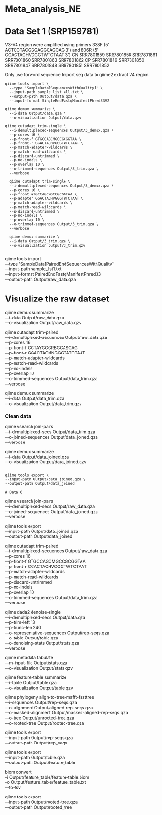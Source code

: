 # Meta_analysis_NE

# Data Set 1 (SRP159781)
V3-V4 region were amplified using primers 338F (5' ACTCCTACGGGAGGCAGCAG 3') and 806R (5' GGACTACHVGGGTWTCTAAT 3')
CN
SRR7801859 SRR7801858 SRR7801861 SRR7801860 SRR7801863 SRR7801862
CP
SRR7801849 SRR7801850 SRR7801847 SRR7801848 SRR7801851 SRR7801852

Only use forword sequence 
Import seq data to qiime2 extract V4 region
```
qiime tools import \
  --type 'SampleData[SequencesWithQuality]' \
  --input-path sample_list_all.txt \
  --output-path Output/data.qza \
  --input-format SingleEndFastqManifestPhred33V2

qiime demux summarize \
  --i-data Output/data.qza \
  --o-visualization Output/data.qzv

qiime cutadapt trim-single \
  --i-demultiplexed-sequences Output/3_demux.qza \
  --p-cores 16 \
  --p-front-f GTGCCAGCMGCCGCGGTAA \
  --p-front-r GGACTACHVGGGTWTCTAAT \
  --p-match-adapter-wildcards \
  --p-match-read-wildcards \
  --p-discard-untrimmed \
  --p-no-indels \
  --p-overlap 10 \
  --o-trimmed-sequences Output/3_trim.qza \
  --verbose 
  
  qiime cutadapt trim-single \
  --i-demultiplexed-sequences Output/3_demux.qza \
  --p-cores 16 \
  --p-front GTGCCAGCMGCCGCGGTAA \
  --p-adapter GGACTACHVGGGTWTCTAAT \
  --p-match-adapter-wildcards \
  --p-match-read-wildcards \
  --p-discard-untrimmed \
  --p-no-indels \
  --p-overlap 10 \
  --o-trimmed-sequences Output/3_trim.qza \
  --verbose 
  
  qiime demux summarize \
  --i-data Output/3_trim.qza \
  --o-visualization Output/3_trim.qzv
  
```
qiime tools import \
  --type 'SampleData[PairedEndSequencesWithQuality]' \
  --input-path sample_list1.txt \
  --input-format PairedEndFastqManifestPhred33 \
  --output-path Output/raw_data.qza

# Visualize the raw dataset
qiime demux summarize \
  --i-data Output/raw_data.qza \
  --o-visualization Output/raw_data.qzv
  
 qiime cutadapt trim-paired \
  --i-demultiplexed-sequences Output/raw_data.qza \
  --p-cores 16 \
  --p-front-f CCTAYGGGRBGCASCAG \
  --p-front-r GGACTACNNGGGTATCTAAT \
  --p-match-adapter-wildcards \
  --p-match-read-wildcards \
  --p-no-indels \
  --p-overlap 10 \
  --o-trimmed-sequences Output/data_trim.qza \
  --verbose
  
  qiime demux summarize \
  --i-data Output/data_trim.qza \
  --o-visualization Output/data_trim.qzv
  ### Clean data
  
  qiime vsearch join-pairs \
  --i-demultiplexed-seqs Output/data_trim.qza \
  --o-joined-sequences  Output/data_joined.qza \
  --verbose
  
  qiime demux summarize \
 --i-data Output/data_joined.qza \
 --o-visualization Output/data_joined.qzv
  ```
  
  qiime tools export \
  --input-path Output/data_joined.qza \
  --output-path Output/data_joined

# Data 6
```
qiime vsearch join-pairs \
  --i-demultiplexed-seqs Output/raw_data.qza \
  --o-joined-sequences  Output/data_joined.qza \
  --verbose
  
qiime tools export \
  --input-path Output/data_joined.qza \
  --output-path Output/data_joined
  
   qiime cutadapt trim-paired \
  --i-demultiplexed-sequences Output/raw_data.qza \
  --p-cores 16 \
  --p-front-f GTGCCAGCMGCCGCGGTAA \
  --p-front-r GGACTACHVGGGTWTCTAAT \
  --p-match-adapter-wildcards \
  --p-match-read-wildcards \
  --p-discard-untrimmed \
  --p-no-indels \
  --p-overlap 10 \
  --o-trimmed-sequences Output/data_trim.qza \
  --verbose 


qiime dada2 denoise-single \
  --i-demultiplexed-seqs Output/data.qza \
  --p-trim-left 13 \
  --p-trunc-len 240 \
  --o-representative-sequences Output/rep-seqs.qza \
  --o-table Output/table.qza \
  --o-denoising-stats Output/stats.qza \
  --verbose
  
  qiime metadata tabulate \
  --m-input-file Output/stats.qza \
  --o-visualization Output/stats.qzv

qiime feature-table summarize \
--i-table Output/table.qza \
--o-visualization Output/table.qzv

qiime phylogeny align-to-tree-mafft-fasttree \
  --i-sequences Output/rep-seqs.qza \
  --o-alignment Output/aligned-rep-seqs.qza \
  --o-masked-alignment Output/masked-aligned-rep-seqs.qza \
  --o-tree Output/unrooted-tree.qza \
  --o-rooted-tree Output/rooted-tree.qza
  
  qiime tools export \
  --input-path Output/rep-seqs.qza \
  --output-path Output/rep_seqs
  
  qiime tools export \
  --input-path Output/table.qza \
  --output-path Output/feature_table

biom convert \
  -i Output/feature_table/feature-table.biom \
  -o Output/feature_table/feature_table.txt \
  --to-tsv
  
  qiime tools export \
  --input-path Output/rooted-tree.qza \
  --output-path Output/rooted_tree



